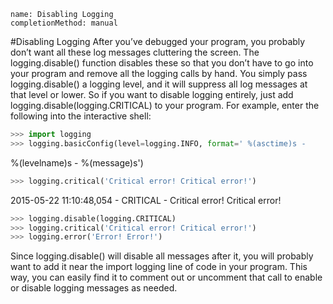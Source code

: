 ```ngMeta
name: Disabling Logging
completionMethod: manual
```
#Disabling Logging
After you’ve debugged your program, you probably don’t want all these log messages cluttering the screen. The logging.disable() function disables these so that you don’t have to go into your program and remove all the logging calls by hand. You simply pass logging.disable() a logging level, and it will suppress all log messages at that level or lower. So if you want to disable logging entirely, just add logging.disable(logging.CRITICAL) to your program. For example, enter the following into the interactive shell:

```python
>>> import logging
>>> logging.basicConfig(level=logging.INFO, format=' %(asctime)s -
```
%(levelname)s - %(message)s')
```python
>>> logging.critical('Critical error! Critical error!')
```
2015-05-22 11:10:48,054 - CRITICAL - Critical error! Critical error!
```python
>>> logging.disable(logging.CRITICAL)
>>> logging.critical('Critical error! Critical error!')
>>> logging.error('Error! Error!')
```
Since logging.disable() will disable all messages after it, you will probably want to add it near the import logging line of code in your program. This way, you can easily find it to comment out or uncomment that call to enable or disable logging messages as needed.